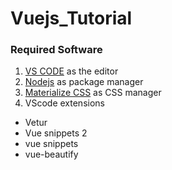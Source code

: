 # Vuejs_Tutorial

### Required Software
1. [VS CODE](https://code.visualstudio.com/download) as the editor
2. [Nodejs](https://nodejs.org/en/download/) as package manager
3. [Materialize CSS](https://materializecss.com) as CSS manager
4. VScode extensions
  + Vetur
  + Vue snippets 2
  + vue snippets
  + vue-beautify
  
